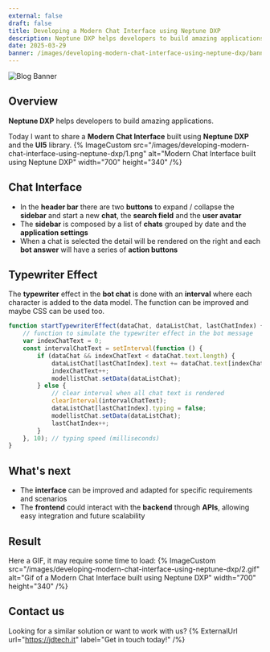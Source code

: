```yaml
---
external: false
draft: false
title: Developing a Modern Chat Interface using Neptune DXP
description: Neptune DXP helps developers to build amazing applications. Today I want to share a Modern Chat Interface built using Neptune DXP and the UI5 library.
date: 2025-03-29
banner: /images/developing-modern-chat-interface-using-neptune-dxp/banner.png
---
```

![Blog Banner](/images/developing-modern-chat-interface-using-neptune-dxp/banner.png)

## Overview
**Neptune DXP** helps developers to build amazing applications.

Today I want to share a **Modern Chat Interface** built using **Neptune DXP** and the **UI5** library.
{% ImageCustom src="/images/developing-modern-chat-interface-using-neptune-dxp/1.png" alt="Modern Chat Interface built using Neptune DXP" width="700" height="340" /%}

## Chat Interface
- In the **header bar** there are two **buttons** to expand / collapse the **sidebar** and start a new **chat**, the **search field** and the **user avatar**
- The **sidebar** is composed by a list of **chats** grouped by date and the **application settings**
- When a chat is selected the detail will be rendered on the right and each **bot answer** will have a series of **action buttons**

## Typewriter Effect
The **typewriter** effect in the **bot chat** is done with an **interval** where each character is added to the data model. The function can be improved and maybe CSS can be used too.

```javascript
function startTypewriterEffect(dataChat, dataListChat, lastChatIndex) {
    // function to simulate the typewriter effect in the bot message
    var indexChatText = 0;
    const intervalChatText = setInterval(function () {
        if (dataChat && indexChatText < dataChat.text.length) {
            dataListChat[lastChatIndex].text += dataChat.text[indexChatText];
            indexChatText++;
            modellistChat.setData(dataListChat);
        } else {
            // clear interval when all chat text is rendered
            clearInterval(intervalChatText);
            dataListChat[lastChatIndex].typing = false;
            modellistChat.setData(dataListChat);
            lastChatIndex++;
        }
    }, 10); // typing speed (milliseconds)
}
```

## What's next
- The **interface** can be improved and adapted for specific requirements and scenarios
- The **frontend** could interact with the **backend** through **APIs**, allowing easy integration and future scalability

## Result
Here a GIF, it may require some time to load:
{% ImageCustom src="/images/developing-modern-chat-interface-using-neptune-dxp/2.gif" alt="Gif of a Modern Chat Interface built using Neptune DXP" width="700" height="340" /%}

## Contact us
Looking for a similar solution or want to work with us? {% ExternalUrl url="https://jdtech.it" label="Get in touch today!" /%}